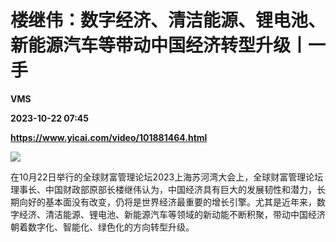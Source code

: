 # 楼继伟：数字经济、清洁能源、锂电池、新能源汽车等带动中国经济转型升级丨一手
**VMS**

**2023-10-22 07:45**

**https://www.yicai.com/video/101881464.html**

![](http://imgcdn.yicai.com/vms-new/2023/10/2afa4849-c7b4-452e-a9b0-e4faf287a2a9.png) 

在10月22日举行的全球财富管理论坛2023上海苏河湾大会上，全球财富管理论坛理事长、中国财政部原部长楼继伟认为，中国经济具有巨大的发展韧性和潜力，长期向好的基本面没有改变，仍将是世界经济最重要的增长引擎。尤其是近年来，数字经济、清洁能源、锂电池、新能源汽车等领域的新动能不断积聚，带动中国经济朝着数字化、智能化、绿色化的方向转型升级。